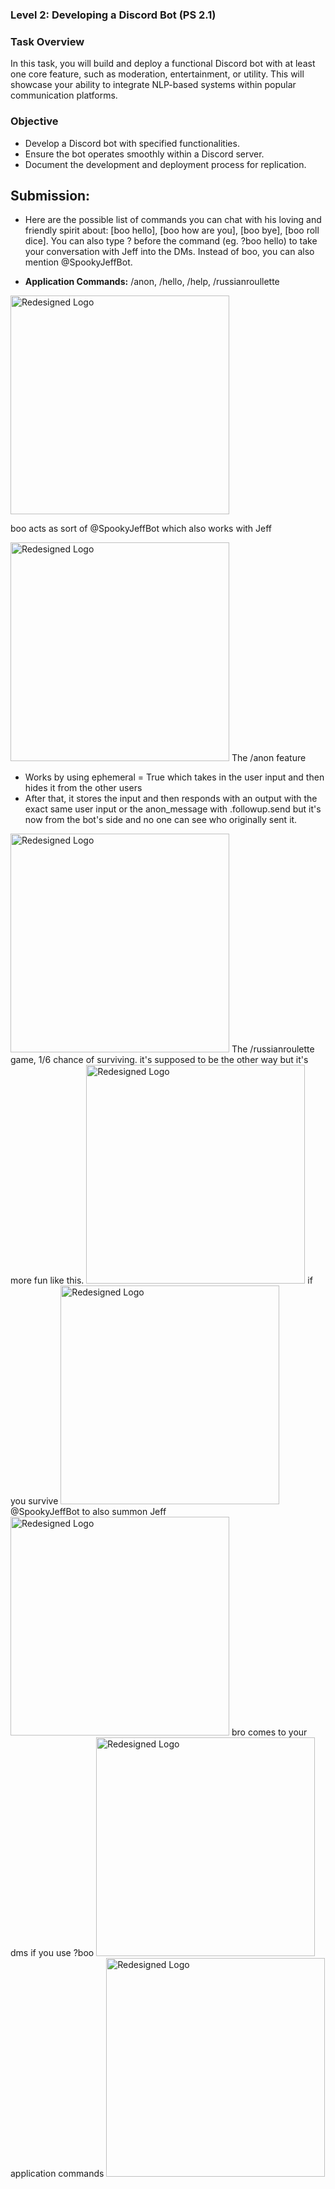### Level 2: Developing a Discord Bot (PS 2.1)

### Task Overview

In this task, you will build and deploy a functional Discord bot with at least one core feature, such as moderation, entertainment, or utility. This will showcase your ability to integrate NLP-based systems within popular communication platforms.

### Objective

- Develop a Discord bot with specified functionalities.
- Ensure the bot operates smoothly within a Discord server.
- Document the development and deployment process for replication.

## Submission: 

- Here are the possible list of commands you can chat with his loving and friendly spirit about: [boo hello], [boo how are you], [boo bye], [boo roll dice]. You can also type ? before the command (eg. ?boo hello) to take your conversation with Jeff into the DMs. Instead of boo, you can also mention @SpookyJeffBot.


- **Application Commands:** /anon, /hello, /help, /russianroullette

<img src="https://github.com/abhinjata/BotForge/blob/abhinjata-patch-1/Level2/abhinjata/Images/Img1.png?raw=true" alt="Redesigned Logo" width="350" />

boo acts as sort of @SpookyJeffBot which also works with Jeff

<img src="https://github.com/abhinjata/BotForge/blob/abhinjata-patch-1/Level2/abhinjata/Images/Img2.png?raw=true" alt="Redesigned Logo" width="350" />
The /anon feature

  - Works by using ephemeral = True which takes in the user input and then hides it from the other users
  - After that, it stores the input and then responds with an output with the exact same user input or the anon_message with .followup.send but it's now from the bot's side and no one can see who originally sent it. 
  
<img src="https://github.com/abhinjata/BotForge/blob/abhinjata-patch-1/Level2/abhinjata/Images/Img3.png?raw=true" alt="Redesigned Logo" width="350" />
The /russianroulette game, 1/6 chance of surviving. it's supposed to be the other way but it's more fun like this.
<img src="https://github.com/abhinjata/BotForge/blob/abhinjata-patch-1/Level2/abhinjata/Images/Img4.png?raw=true" alt="Redesigned Logo" width="350" />
if you survive
<img src="https://github.com/abhinjata/BotForge/blob/abhinjata-patch-1/Level2/abhinjata/Images/Img5.png?raw=true" alt="Redesigned Logo" width="350" />
@SpookyJeffBot to also summon Jeff
<img src="https://github.com/abhinjata/BotForge/blob/abhinjata-patch-1/Level2/abhinjata/Images/Img6.png?raw=true" alt="Redesigned Logo" width="350" />
bro comes to your dms if you use ?boo
<img src="https://github.com/abhinjata/BotForge/blob/abhinjata-patch-1/Level2/abhinjata/Images/Img6_1.png?raw=true" alt="Redesigned Logo" width="350" />
application commands 
<img src="https://github.com/abhinjata/BotForge/blob/abhinjata-patch-1/Level2/abhinjata/Images/img7.png?raw=true" alt="Redesigned Logo" width="350" />


